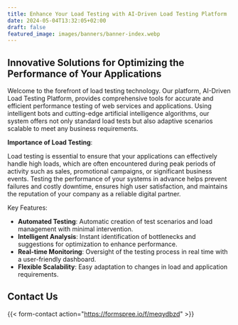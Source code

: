 ```yaml
---
title: Enhance Your Load Testing with AI-Driven Load Testing Platform
date: 2024-05-04T13:32:05+02:00
draft: false
featured_image: images/banners/banner-index.webp
---
```


## Innovative Solutions for Optimizing the Performance of Your Applications

Welcome to the forefront of load testing technology. Our platform, AI-Driven Load Testing Platform, provides comprehensive tools for accurate and efficient performance testing of web services and applications. Using intelligent bots and cutting-edge artificial intelligence algorithms, our system offers not only standard load tests but also adaptive scenarios scalable to meet any business requirements.

**Importance of Load Testing**:

Load testing is essential to ensure that your applications can effectively handle high loads, which are often encountered during peak periods of activity such as sales, promotional campaigns, or significant business events. Testing the performance of your systems in advance helps prevent failures and costly downtime, ensures high user satisfaction, and maintains the reputation of your company as a reliable digital partner.

Key Features:

- **Automated Testing**: Automatic creation of test scenarios and load management with minimal intervention.
- **Intelligent Analysis**: Instant identification of bottlenecks and suggestions for optimization to enhance performance.
- **Real-time Monitoring**: Oversight of the testing process in real time with a user-friendly dashboard.
- **Flexible Scalability**: Easy adaptation to changes in load and application requirements.

## Contact Us

{{< form-contact action="https://formspree.io/f/meqydbzd" >}}
